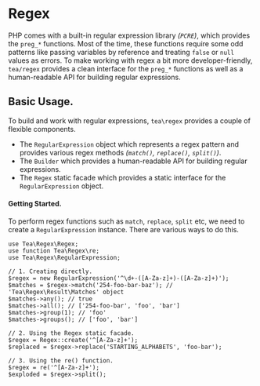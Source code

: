 # Regex

PHP comes with a built-in regular expression library *(`PCRE`)*, which provides the `preg_*` functions. Most of the time, these functions require some odd patterns like passing variables by reference and treating `false` or `null` values as errors. To make working with regex a bit more developer-friendly, `tea/regex` provides a clean interface for the `preg_*` functions as well as a human-readable API for building regular expressions.

## Basic Usage.

To build and work with regular expressions, `tea\regex` provides a couple of flexible components.

 - The `RegularExpression` object which represents a regex pattern and provides various regex methods *(`match()`, `replace()`, `split()`)*.
 - The `Builder` which provides a human-readable API for building regular expressions.
 - The `Regex` static facade which provides a static interface for the `RegularExpression` object.

#### Getting Started.

To perform regex functions such as `match`, `replace`, `split` etc, we need to create a `RegularExpression` instance. There are various ways to do this.

	use Tea\Regex\Regex;
	use function Tea\Regex\re;
	use Tea\Regex\RegularExpression;

	// 1. Creating directly.
	$regex = new RegularExpression('^\d+-([A-Za-z]+)-([A-Za-z]+)');
	$matches = $regex->match('254-foo-bar-baz'); // 'Tea\Regex\Result\Matches' object
	$matches->any(); // true
	$matches->all(); // ['254-foo-bar', 'foo', 'bar']
	$matches->group(1); // 'foo'
	$matches->groups(); // ['foo', 'bar']

	// 2. Using the Regex static facade.
	$regex = Regex::create('^[A-Za-z]+');
	$replaced = $regex->replace('STARTING_ALPHABETS', 'foo-bar');

	// 3. Using the re() function.
	$regex = re('^[A-Za-z]+');
	$exploded = $regex->split();